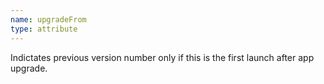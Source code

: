 ```yaml
---
name: upgradeFrom
type: attribute
---
```


Indictates previous version number only if this is the first launch after app upgrade.